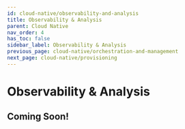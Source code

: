 ```yaml
---
id: cloud-native/observability-and-analysis
title: Observability & Analysis
parent: Cloud Native
nav_order: 4
has_toc: false
sidebar_label: Observability & Analysis
previous_page: cloud-native/orchestration-and-management
next_page: cloud-native/provisioning
---
```


# Observability & Analysis

## Coming Soon!
